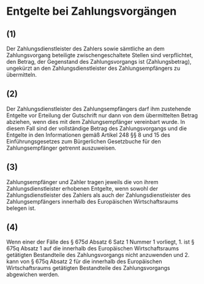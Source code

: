 # Entgelte bei Zahlungsvorgängen



## (1)

 Der Zahlungsdienstleister des Zahlers sowie sämtliche an dem Zahlungsvorgang beteiligte zwischengeschaltete Stellen sind verpflichtet, den Betrag, der Gegenstand des Zahlungsvorgangs ist (Zahlungsbetrag), ungekürzt an den Zahlungsdienstleister des Zahlungsempfängers zu übermitteln.

## (2)

 Der Zahlungsdienstleister des Zahlungsempfängers darf ihm zustehende Entgelte vor Erteilung der Gutschrift nur dann von dem übermittelten Betrag abziehen, wenn dies mit dem Zahlungsempfänger vereinbart wurde. In diesem Fall sind der vollständige Betrag des Zahlungsvorgangs und die Entgelte in den Informationen gemäß Artikel 248 §§ 8 und 15 des Einführungsgesetzes zum Bürgerlichen Gesetzbuche für den Zahlungsempfänger getrennt auszuweisen.

## (3)

 Zahlungsempfänger und Zahler tragen jeweils die von ihrem Zahlungsdienstleister erhobenen Entgelte, wenn sowohl der Zahlungsdienstleister des Zahlers als auch der Zahlungsdienstleister des Zahlungsempfängers innerhalb des Europäischen Wirtschaftsraums belegen ist.

## (4)

 Wenn einer der Fälle des § 675d Absatz 6 Satz 1 Nummer 1 vorliegt,  1.
 ist § 675q Absatz 1 auf die innerhalb des Europäischen Wirtschaftsraums getätigten Bestandteile des Zahlungsvorgangs nicht anzuwenden und
 2.
 kann von § 675q Absatz 2 für die innerhalb des Europäischen Wirtschaftsraums getätigten Bestandteile des Zahlungsvorgangs abgewichen werden.
 

